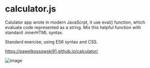 # calculator.js

Calulator app wrote in modern JavaScrpt, it use eval() function, which evaluate code represented as a string.
Mix this helpful function with standard .innerHTML syntax.

Standard exercise, using ES6 syntax and CSS.

https://pawelkossowski91.github.io/calculator/


![image](https://pawelkossowski91.github.io/calculator/calcReadMe.png)

